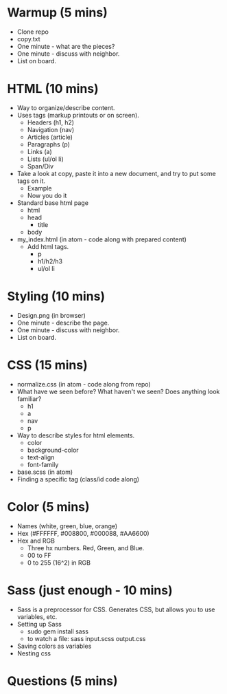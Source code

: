 # Warmup (5 mins)
* Clone repo
* copy.txt
* One minute - what are the pieces?
* One minute - discuss with neighbor.
* List on board.

# HTML (10 mins)
* Way to organize/describe content.
* Uses tags (markup printouts or on screen).
    * Headers (h1, h2)
    * Navigation (nav)
    * Articles (article)
    * Paragraphs (p)
    * Links (a)
    * Lists (ul/ol li)
    * Span/Div
* Take a look at copy, paste it into a new document, and try to put some tags on it.
    * Example
    * Now you do it
* Standard base html page
    * html
    * head
        * title
    * body
* my_index.html (in atom - code along with prepared content)
    * Add html tags.
        * p
        * h1/h2/h3
        * ul/ol li


# Styling (10 mins)
* Design.png (in browser)
* One minute - describe the page.
* One minute - discuss with neighbor.
* List on board.

# CSS (15 mins)
* normalize.css (in atom - code along from repo)
* What have we seen before? What haven't we seen? Does anything look familiar?
    * h1
    * a
    * nav
    * p
* Way to describe styles for html elements.
    * color
    * background-color
    * text-align
    * font-family
* base.scss (in atom)
* Finding a specific tag (class/id code along)


# Color (5 mins)
* Names (white, green, blue, orange)
* Hex (#FFFFFF, #008800, #000088, #AA6600)
* Hex and RGB
    * Three hx numbers. Red, Green, and Blue.
    * 00 to FF
    * 0 to 255 (16^2) in RGB


# Sass (just enough - 10 mins)
* Sass is a preprocessor for CSS. Generates CSS, but allows you to use variables, etc.
* Setting up Sass
    * sudo gem install sass
    * to watch a file: sass input.scss output.css
* Saving colors as variables
* Nesting css



# Questions (5 mins)
